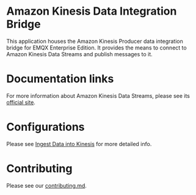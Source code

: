 # Amazon Kinesis Data Integration Bridge

This application houses the Amazon Kinesis Producer data
integration bridge for EMQX Enterprise Edition. It provides the means to
connect to Amazon Kinesis Data Streams and publish messages to it.

# Documentation links

For more information about Amazon Kinesis Data Streams, please see its
[official site](https://aws.amazon.com/kinesis/data-streams/).

# Configurations

Please see [Ingest Data into Kinesis](https://docs.emqx.com/en/enterprise/v5.1/data-integration/data-bridge-kinesis.html) for more detailed info.

# Contributing

Please see our [contributing.md](../../CONTRIBUTING.md).
